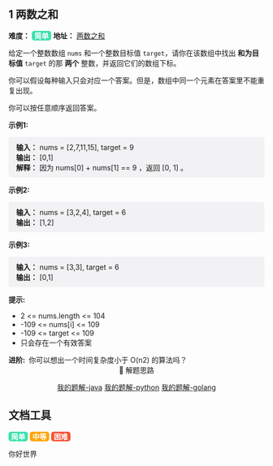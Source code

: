 ## 1 两数之和

<span style="font-weight:bold;font-size:14px">难度：</span> <span style="background:#3de1ad;border-radius:5px;padding:1px 5px;font-weight:bold;color:#ffffff">简单</span>  <span style="font-weight:bold;font-size:14px">地址：</span> [两数之和](https://leetcode.cn/problems/two-sum/)

给定一个整数数组 `nums` 和一个整数目标值 `target`，请你在该数组中找出 **和为目标值** `target` 的那 **两个** 整数，并返回它们的数组下标。

你可以假设每种输入只会对应一个答案。但是，数组中同一个元素在答案里不能重复出现。

你可以按任意顺序返回答案。


<span style="font-size:14px;font-weight:bold">示例1:</span>

<p style="background:#f2f2f4;padding:10px 15px;border-radius:5px">
  <span style="font-size:14px;font-weight:bold">输入：</span>
  <span style="font-size:14px;">nums = [2,7,11,15], target = 9</span>
  <br>
  <span style="font-size:14px;font-weight:bold">输出：</span>
  <span style="font-size:14px;">[0,1]</span>
  <br>
  <span style="font-size:14px;font-weight:bold">解释：</span>
  <span style="font-size:14px;">因为 nums[0] + nums[1] == 9 ，返回 [0, 1] 。</span>
</p>

<span style="font-size:14px;font-weight:bold">示例2:</span>

<p style="background:#f2f2f4;padding:10px 15px;border-radius:5px">
  <span style="font-size:14px;font-weight:bold">输入：</span>
  <span style="font-size:14px;">nums = [3,2,4], target = 6</span>
  <br>
  <span style="font-size:14px;font-weight:bold">输出：</span>
  <span style="font-size:14px;">[1,2]</span>
</p>

<span style="font-size:14px;font-weight:bold">示例3:</span>

<p style="background:#f2f2f4;padding:10px 15px;border-radius:5px">
  <span style="font-size:14px;font-weight:bold">输入：</span>
  <span style="font-size:14px;">nums = [3,3], target = 6</span>
  <br>
  <span style="font-size:14px;font-weight:bold">输出：</span>
  <span style="font-size:14px;">[0,1]</span>
</p>


<span style="font-size:14px;font-weight:bold">提示:</span>

<ul>
  <li>2 <= nums.length <= 104</li>
  <li>-109 <= nums[i] <= 109</li>
  <li>-109 <= target <= 109</li>
  <li>只会存在一个有效答案</li>
</ul>
<span style="font-size:14px;font-weight:bold">进阶: </span> <span style="font-size:14px;">你可以想出一个时间复杂度小于 O(n2) 的算法吗？</span>




<div style="text-align:center">
  <span>🔑 解题思路</span>
  <p style="display: none">用一个值去寻找另一个值</p>

[我的题解-java](../code_place/JavaCode/src/main/java/TwoNum.java)
[我的题解-python](../code_place/PythonCode/src/two_num.py)
[我的题解-golang](../code_place/GoCode/two_num.go)
</div>



## 文档工具

<span style="background:#3de1ad;border-radius:5px;padding:1px 5px;font-weight:bold;color:#ffffff">简单</span> 
<span style="background:#ffa400;border-radius:5px;padding:1px 5px;font-weight:bold;color:#ffffff">中等</span> 
<span style="background:#f35336;border-radius:5px;padding:1px 5px;font-weight:bold;color:#ffffff">困难</span>

你好世界